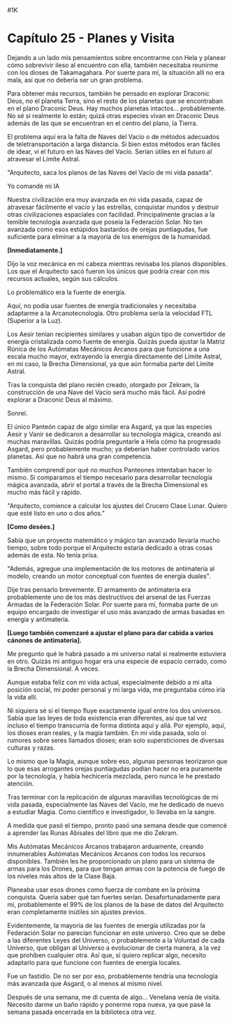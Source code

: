 
#1K 

# Capítulo 25 - Planes y Visita


Dejando a un lado mis pensamientos sobre encontrarme con Hela y planear cómo sobrevivir ileso al encuentro con ella, también necesitaba reunirme con los dioses de Takamagahara. Por suerte para mí, la situación allí no era mala, así que no debería ser un gran problema.

Para obtener más recursos, también he pensado en explorar Draconic Deus, no el planeta Terra, sino el resto de los planetas que se encontraban en el plano Draconic Deus. Hay muchos planetas intactos... probablemente. No sé si realmente lo están; quizá otras especies vivan en Draconic Deus además de las que se encuentran en el centro del plano, la Tierra.

El problema aquí era la falta de Naves del Vacío o de métodos adecuados de teletransportación a larga distancia. Si bien estos métodos eran fáciles de idear, vi el futuro en las Naves del Vacío. Serían útiles en el futuro al atravesar el Límite Astral.

"Arquitecto, saca los planos de las Naves del Vacío de mi vida pasada".

Yo comandé mi IA

Nuestra civilización era muy avanzada en mi vida pasada, capaz de atravesar fácilmente el vacío y las estrellas, conquistar mundos y destruir otras civilizaciones espaciales con facilidad. Principalmente gracias a la temible tecnología avanzada que poseía la Federación Solar. No tan avanzada como esos estúpidos bastardos de orejas puntiagudas, fue suficiente para eliminar a la mayoría de los enemigos de la humanidad.

**[Inmediatamente.]**

Dijo la voz mecánica en mi cabeza mientras revisaba los planos disponibles. Los que el Arquitecto sacó fueron los únicos que podría crear con mis recursos actuales, según sus cálculos.

Lo problemático era la fuente de energía.

Aquí, no podía usar fuentes de energía tradicionales y necesitaba adaptarme a la Arcanotecnología. Otro problema sería la velocidad FTL (Superior a la Luz).

Los Aesir tenían recipientes similares y usaban algún tipo de convertidor de energía cristalizada como fuente de energía. Quizás pueda ajustar la Matriz Rúnica de los Autómatas Mecánicos Arcanos para que funcione a una escala mucho mayor, extrayendo la energía directamente del Límite Astral, en mi caso, la Brecha Dimensional, ya que aún formaba parte del Límite Astral.

Tras la conquista del plano recién creado, otorgado por Zekram, la construcción de una Nave del Vacío será mucho más fácil. Así podré explorar a Draconic Deus al máximo.

Sonreí.

El único Panteón capaz de algo similar era Asgard, ya que las especies Aesir y Vanir se dedicaron a desarrollar su tecnología mágica, creando así muchas maravillas. Quizás podría preguntarle a Hela cómo ha progresado Asgard, pero probablemente mucho; ya deberían haber controlado varios planetas. Así que no habrá una gran competencia.

También comprendí por qué no muchos Panteones intentaban hacer lo mismo. Si comparamos el tiempo necesario para desarrollar tecnología mágica avanzada, abrir el portal a través de la Brecha Dimensional es mucho más fácil y rápido.

"Arquitecto, comience a calcular los ajustes del Crucero Clase Lunar. Quiero que esté listo en uno o dos años."

**[Como desées.]**

Sabía que un proyecto matemático y mágico tan avanzado llevaría mucho tiempo, sobre todo porque el Arquitecto estaría dedicado a otras cosas además de esta. No tenía prisa.

"Además, agregue una implementación de los motores de antimateria al modelo, creando un motor conceptual con fuentes de energía duales".

Dije tras pensarlo brevemente. El armamento de antimateria era probablemente uno de los más destructivos del arsenal de las Fuerzas Armadas de la Federación Solar. Por suerte para mí, formaba parte de un equipo encargado de investigar el uso más avanzado de armas basadas en energía y antimateria.

**[Luego también comenzaré a ajustar el plano para dar cabida a varios cánones de antimateria].**

Me pregunto qué le habrá pasado a mi universo natal si realmente estuviera en otro. Quizás mi antiguo hogar era una especie de espacio cerrado, como la Brecha Dimensional. A veces.

Aunque estaba feliz con mi vida actual, especialmente debido a mi alta posición social, mi poder personal y mi larga vida, me preguntaba cómo iría la vida allí.

Ni siquiera sé si el tiempo fluye exactamente igual entre los dos universos. Sabía que las leyes de toda existencia eran diferentes, así que tal vez incluso el tiempo transcurría de forma distinta aquí y allá. Por ejemplo, aquí, los dioses eran reales, y la magia también. En mi vida pasada, solo oí rumores sobre seres llamados dioses; eran solo supersticiones de diversas culturas y razas.

Lo mismo que la Magia, aunque sobre eso, algunas personas teorizaron que lo que esas arrogantes orejas puntiagudas podían hacer no era puramente por la tecnología, y había hechicería mezclada, pero nunca le he prestado atención.

Tras terminar con la replicación de algunas maravillas tecnológicas de mi vida pasada, especialmente las Naves del Vacío, me he dedicado de nuevo a estudiar Magia. Como científico e investigador, lo llevaba en la sangre.

A medida que pasó el tiempo, pronto pasó una semana desde que comencé a aprender las Runas Abisales del libro que me dio Zekram.

Mis Autómatas Mecánicos Arcanos trabajaron arduamente, creando innumerables Autómatas Mecánicos Arcanos con todos los recursos disponibles. También les he proporcionado un plano para un sistema de armas para los Drones, para que tengan armas con la potencia de fuego de los niveles más altos de la Clase Baja.

Planeaba usar esos drones como fuerza de combate en la próxima conquista. Quería saber qué tan fuertes serían. Desafortunadamente para mí, probablemente el 99% de los planos de la base de datos del Arquitecto eran completamente inútiles sin ajustes previos.

Evidentemente, la mayoría de las fuentes de energía utilizadas por la Federación Solar no parecían funcionar en este universo. Creo que se debe a las diferentes Leyes del Universo, o probablemente a la Voluntad de cada Universo, que obligan al Universo a evolucionar de cierta manera, a la vez que prohíben cualquier otra. Así que, si quiero replicar algo, necesito adaptarlo para que funcione con fuentes de energía locales.

Fue un fastidio. De no ser por eso, probablemente tendría una tecnología más avanzada que Asgard, o al menos al mismo nivel.

Después de una semana, me di cuenta de algo... Venelana venía de visita. Necesito darme un baño rápido y ponerme ropa nueva, ya que pasé la semana pasada encerrada en la biblioteca otra vez.